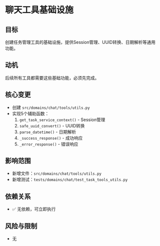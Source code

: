 # 聊天工具基础设施

## 目标
创建任务管理工具的基础设施，提供Session管理、UUID转换、日期解析等通用功能。

## 动机
后续所有工具都需要这些基础功能，必须先完成。

## 核心变更
- 创建 `src/domains/chat/tools/utils.py`
- 实现5个辅助函数：
  1. `get_task_service_context()` - Session管理
  2. `safe_uuid_convert()` - UUID转换
  3. `parse_datetime()` - 日期解析
  4. `_success_response()` - 成功响应
  5. `_error_response()` - 错误响应

## 影响范围
- 新增文件：`src/domains/chat/tools/utils.py`
- 新增测试：`tests/domains/chat/test_task_tools_utils.py`

## 依赖关系
- ✅ 无依赖，可立即执行

## 风险与限制
- 无
